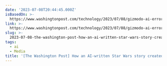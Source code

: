 ```yaml
---
date: '2023-07-08T20:44:45.000Z'
isBasedOn: >-
  https://www.washingtonpost.com/technology/2023/07/08/gizmodo-ai-errors-star-wars
link: >-
  https://www.washingtonpost.com/technology/2023/07/08/gizmodo-ai-errors-star-wars
slug: >-
  2023-07-08-the-washington-post-how-an-ai-written-star-wars-story-created-chaos-at-gi
tags:
  - ai
  - Media
title: '[The Washington Post] How an AI-written Star Wars story created chaos at Gi'
---
```


